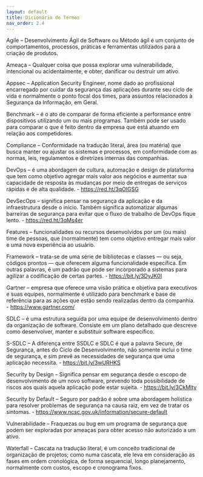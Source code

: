 ```yaml
---
layout: default
title: Dicionário de Termos
nav_order: 2.4
---
```


Agile – Desenvolvimento Ágil de Software ou Método ágil é um conjunto de comportamentos, processos, práticas e ferramentas utilizados para a criação de produtos.

Ameaça – Qualquer coisa que possa explorar uma vulnerabilidade, intencional ou acidentalmente, e obter, danificar ou destruir um ativo.

Appsec – Application Security Engineer, nome dado ao profissional encarregado por cuidar da segurança das aplicações durante seu ciclo de vida e normalmente o ponto focal dos times, para assuntos relacionados à Segurança da Informação, em Geral.

Benchmark – é o ato de comparar de forma eficiente a performance entre dispositivos utilizando um ou mais programas. Também pode ser usado para comparar o que é feito dentro da empresa que está atuando em relação aos competidores.

Compliance – Conformidade na tradução literal, área (ou matéria) que busca manter ou ajustar os sistemas e processos, em conformidade com as normas, leis, regulamentos e diretrizes internas das companhias.

DevOps – é uma abordagem de cultura, automação e design de plataforma que tem como objetivo agregar mais valor aos negócios e aumentar sua capacidade de resposta às mudanças por meio de entregas de serviços rápidas e de alta qualidade. - https://red.ht/3qOIGSG

DevSecOps – significa pensar na segurança da aplicação e da infraestrutura desde o início. Também significa automatizar algumas barreiras de segurança para evitar que o fluxo de trabalho de DevOps fique lento. - https://red.ht/3qMs4er

Features – funcionalidades ou recursos desenvolvidos por um (ou mais) time de pessoas, que (normalmente) tem como objetivo entregar mais valor e uma nova experiência ao usuário.

Framework – trata-se de uma série de bibliotecas e classes — ou seja, códigos prontos — que oferecem alguma funcionalidade específica. Em outras palavras, é um padrão que pode ser incorporado a sistemas para agilizar a codificação de certas partes. - https://bit.ly/3DyJK0I

Gartner – empresa que oferece uma visão prática e objetiva para executivos e suas equipes, normalmente é utilizado para benchmark e base de referência para as ações que estão sendo realizadas dentro da companhia. - https://www.gartner.com/

SDLC – é uma estrutura seguida por uma equipe de desenvolvimento dentro da organização de software. Consiste em um plano detalhado que descreve como desenvolver, manter e substituir software específico. 

S-SDLC – A diferença entre SSDLC e SDLC é que a palavra Secure, de Segurança, antes do Ciclo de Desenvolvimento, não somente inclui o time de segurança, e sim prevê as necessidades de segurança que uma aplicação necessita. - https://bit.ly/3wURHKS

Security by Design – Significa pensar em segurança desde o escopo de desenvolvimento de um novo software, prevendo toda possibilidade de riscos aos quais aquela aplicação pode estar sujeita. - https://bit.ly/3CkMlty

Security by Default – Seguro por padrão é sobre uma abordagem holística para resolver problemas de segurança na causa raiz, em vez de tratar os sintomas. - https://www.ncsc.gov.uk/information/secure-default

Vulnerabilidade – Fraquezas ou bug em um programa de segurança que podem ser exploradas por ameaças para obter acesso não autorizado a um ativo.

Waterfall – Cascata na tradução literal, é um conceito tradicional de organização de projetos; como numa cascata, ele leva em consideração as fases em ordem cronológica, de forma sequencial, longo planejamento, normalmente com custos, escopo e cronograma fixos.

